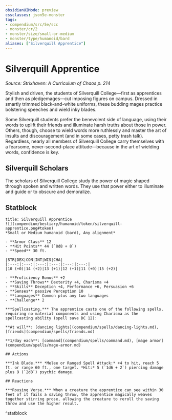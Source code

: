 ```yaml
---
obsidianUIMode: preview
cssclasses: json5e-monster
tags:
- compendium/src/5e/scc
- monster/cr/2
- monster/size/small-or-medium
- monster/type/humanoid/bard
aliases: ["Silverquill Apprentice"]
---
```

# Silverquill Apprentice
*Source: Strixhaven: A Curriculum of Chaos p. 214*  

Stylish and driven, the students of Silverquill College—first as apprentices and then as pledgemages—cut imposing figures on campus. Dressed in smartly trimmed black-and-white uniforms, these budding mages practice bolstering speeches and wield inky blades.

Some Silverquill students prefer the benevolent side of language, using their words to uplift their friends and illuminate harsh truths about those in power. Others, though, choose to wield words more ruthlessly and master the art of insults and discouragement (and in some cases, petty trash talk). Regardless, nearly all members of Silverquill College carry themselves with a fearsome, never-second-place attitude—because in the art of wielding words, confidence is key.

## Silverquill Scholars

The scholars of Silverquill College study the power of magic shaped through spoken and written words. They use that power either to illuminate and guide or to obscure and demoralize.

## Statblock

```ad-statblock
title: Silverquill Apprentice
![](compendium/bestiary/humanoid/token/silverquill-apprentice.png#token)
*Small or Medium humanoid (bard), Any alignment*

- **Armor Class** 12 
- **Hit Points** 44 (`8d8 + 8`)
- **Speed** 30 ft.

|STR|DEX|CON|INT|WIS|CHA|
|:---:|:---:|:---:|:---:|:---:|:---:|
|10 (+0)|14 (+2)|13 (+1)|12 (+1)|11 (+0)|15 (+2)|

- **Proficiency Bonus** +2
- **Saving Throws** Dexterity +4, Charisma +4
- **Skills** Deception +4, Performance +6, Persuasion +6
- **Senses** passive Perception 10
- **Languages** Common plus any two languages
- **Challenge** 2

***Spellcasting.*** The apprentice casts one of the following spells, requiring no material components and using Charisma as the spellcasting ability (spell save DC 12):

**At will**: [dancing lights](compendium/spells/dancing-lights.md), [friends](compendium/spells/friends.md)

**1/day each**: [command](compendium/spells/command.md), [mage armor](compendium/spells/mage-armor.md)

## Actions

***Ink Blade.*** *Melee or Ranged Spell Attack:* +4 to hit, reach 5 ft. or range 60 ft., one target. *Hit:* 5 (`1d6 + 2`) piercing damage plus 9 (`2d8`) psychic damage.

## Reactions

***Rousing Verse.*** When a creature the apprentice can see within 30 feet of it fails a saving throw, the apprentice magically weaves together stirring prose, allowing the creature to reroll the saving throw and use the higher result.
```
^statblock